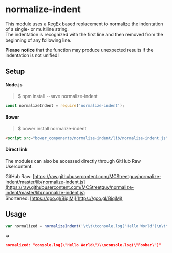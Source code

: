 # normalize-indent
This module uses a RegEx based replacement to normalize the indentation of a single- or multiline string.  
The indentation is recognized with the first line and then removed from the beginning of any following line.

**Please notice** that the function may produce unexpected results if the indentation is not unified!

## Setup

#### Node.js
> $ npm install --save normalize-indent

```JavaScript
const normalizeIndent = require('normalize-indent');
```

#### Bower
> $ bower install normalize-indent

```HTML
<script src="bower_components/normalize-indent/lib/normalize-indent.js" charset="utf-8" />
```

#### Direct link
The modules can also be accessed directly through GitHub Raw Usercontent.

GitHub Raw:  [https://raw.githubusercontent.com/MCStreetguy/normalize-indent/master/lib/normalize-indent.js](https://raw.githubusercontent.com/MCStreetguy/normalize-indent/master/lib/normalize-indent.js)  
Shortened: [https://goo.gl/BjqiMj](https://goo.gl/BjqiMj)


## Usage
```JavaScript
var normalized = normalizeIndent('\t\t\tconsole.log("Hello World")\n\t\t\tconsole.log("Foobar")');
```
=>
```JSON
normalized: "console.log(\"Hello World\")\\nconsole.log(\"Foobar\")"
```
